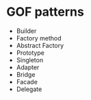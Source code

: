 # GOF patterns

- Builder
- Factory method
- Abstract Factory
- Prototype
- Singleton
- Adapter
- Bridge
- Facade
- Delegate
